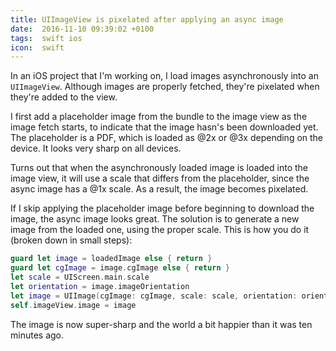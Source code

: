 ```yaml
---
title: UIImageView is pixelated after applying an async image
date:  2016-11-10 09:39:02 +0100
tags:  swift ios
icon:  swift
---
```


In an iOS project that I'm working on, I load images asynchronously into an `UIImageView`. Although images are properly fetched, they're pixelated when they're added to the view.

I first add a placeholder image from the bundle to the image view as the image fetch starts, to indicate that the image hasn's been downloaded yet. The placeholder is a PDF, which is loaded as @2x or @3x depending on the device. It looks very sharp on all devices.

Turns out that when the asynchronously loaded image is loaded into the image view, it
will use a scale that differs from the placeholder, since the async image has a
@1x scale. As a result, the image becomes pixelated.

If I skip applying the placeholder image before beginning to download the image, the async image looks great. The solution is to generate a new image from the loaded one, using the proper scale. This is how you do it (broken down in small steps):

```swift
guard let image = loadedImage else { return }
guard let cgImage = image.cgImage else { return }
let scale = UIScreen.main.scale
let orientation = image.imageOrientation
let image = UIImage(cgImage: cgImage, scale: scale, orientation: orientation)
self.imageView.image = image
```

The image is now super-sharp and the world a bit happier than it was ten minutes ago.